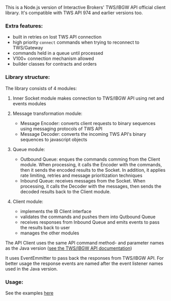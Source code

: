 This is a Node.js version of Interactive Brokers' TWS/IBGW API official client library.
It's compatible with TWS API 974 and earlier versions too.

### Extra features:

- built in retries on lost TWS API connection
- high priority `connect` commands when trying to reconnect to TWS/Gateway
- commands held in a queue until processed
- V100+ connection mechanism allowed
- builder classes for contracts and orders

### Library structure:

The library consists of 4 modules:

1. Inner Socket module makes connection to TWS/IBGW API using net and events modules
2. Message transformation module:

   - Message Encoder: converts client requests to binary sequences using messaging protocols of TWS API
   - Message Decoder: converts the incoming TWS API's binary sequences to javascript objects

3. Queue module:

   - Outbound Queue: enques the commands comming from the Client module. When processing, it calls the Encoder with the commands, then it sends the encoded results to the Socket. In addition, it applies rate limiting, retries and message prioritization techniques
   - Inbound Queue: receives messages from the Socket. When processing, it calls the Decoder with the messages, then sends the decoded results back to the Client module.

4. Client module:
   - implements the IB Client interface
   - validates the commands and pushes them into Qutbound Queue
   - receives responses from Inbound Queue and emits events to pass the results back to user
   - manages the other modules

The API Client uses the same API command method- and parameter names as the Java version ([see the TWS/IBGW API documentation](https://interactivebrokers.github.io/tws-api/index.html))

It uses EventEmmitter to pass back the responses from TWS/IBGW API. For better usage the response events are named after the event listener names used in the Java version.

### Usage:

See the examples [here](https://github.com/levid83/ib-client/tree/master/src/examples)
